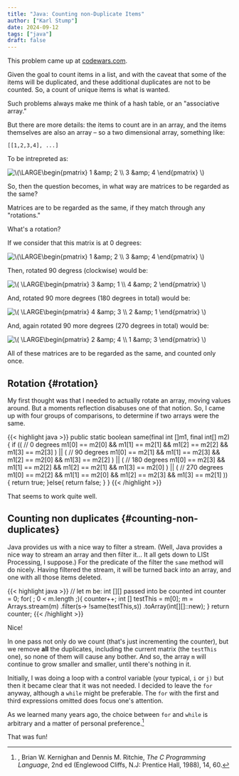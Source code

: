 ```yaml
---
title: "Java: Counting non-Duplicate Items"
author: ["Karl Stump"]
date: 2024-09-12
tags: ["java"]
draft: false
---
```


This problem came up at [codewars.com](https://www.codewars.com/kata/635fc0497dadea0030cb7936).

Given the goal to count items in a list, and with the caveat that some of the items will be
duplicated, and these additional duplicates are not to be counted. So, a count of unique items is
what is wanted.

Such problems always make me think of a hash table, or an "associative array."

But there are more details: the items to count are in an array, and the items themselves
are also an array &#x2013; so a two dimensional array, something like:

```text
[[1,2,3,4], ...]
```

To be intrepreted as:

<img src="/ltximg/whatisalambda_d1e5692a115d7e2848cbdb27a0786fa743b5fdea.png" alt="\(\LARGE\begin{pmatrix}
1 &amp;amp; 2 \\
3 &amp;amp; 4
\end{pmatrix}
\)" />

So, then the question becomes, in what way are matrices to be regarded as the same?

Matrices are to be regarded as the same, if they match through any "rotations."

What's a rotation?

If we consider that this matrix is at 0 degrees:

<img src="/ltximg/whatisalambda_5cad1313cdd8087f556b46806908dbdf2490ee6e.png" alt="\(\LARGE\begin{pmatrix}
1 &amp;amp; 2 \\
3 &amp;amp; 4
\end{pmatrix}
\)" />

Then, rotated 90 degress (clockwise) would be:

<img src="/ltximg/whatisalambda_d126427ad023c839a760bfe1c92da76c9026347a.png" alt="\(
\LARGE\begin{pmatrix}
3 &amp;amp; 1 \\
4 &amp;amp; 2
\end{pmatrix}
\)" />

And, rotated 90 more degrees (180 degrees in total) would be:

<img src="/ltximg/whatisalambda_6eca06b3f1d714024f610b0696f467c760039cd8.png" alt="\(
\LARGE\begin{pmatrix}
4 &amp;amp; 3 \\
2 &amp;amp; 1
\end{pmatrix}
\)" />

And, again rotated 90 more degrees (270 degrees in total) would be:

<img src="/ltximg/whatisalambda_33c366941654885450c502307deec958524de0de.png" alt="\(
\LARGE\begin{pmatrix}
2 &amp;amp; 4 \\
1 &amp;amp; 3
\end{pmatrix}
\)" />

All of these matrices are to be regarded as the same, and counted only once.


## Rotation {#rotation}

My first thought was that I needed to actually rotate an array, moving values around. But a moments reflection
disabuses one of that notion. So, I came up with four groups of comparisons, to determine if two
arrays were the same.

{{< highlight java >}}
public static boolean same(final int []m1, final int[] m2){
    if (( // 0 degrees
          m1[0] == m2[0] && m1[1] == m2[1] &&
          m1[2] == m2[2] && m1[3] == m2[3]
          ) ||
        ( // 90 degrees
          m1[0] == m2[1] && m1[1] == m2[3] &&
          m1[2] == m2[0] && m1[3] == m2[2]
          ) ||
        ( // 180 degrees
          m1[0] == m2[3] && m1[1] == m2[2] &&
          m1[2] == m2[1] && m1[3] == m2[0]
          ) ||
        ( // 270 degrees
          m1[0] == m2[2] && m1[1] == m2[0] &&
          m1[2] == m2[3] && m1[3] == m2[1]
          ))
        {
            return true;
        }else{
        return false;
    }
}
{{< /highlight >}}

That seems to work quite well.


## Counting non duplicates {#counting-non-duplicates}

Java provides us with a nice way to filter a stream. (Well, Java provides a nice way to stream an
array and then filter it&#x2026; It all gets down to LISt Processing, I suppose.) For the predicate of
the filter the `same` method will do nicely. Having filtered the stream, it will be turned back
into an array, and one with all those items deleted.

{{< highlight java >}}
// let m be: int [][] passed into be counted
int counter = 0;
for( ; 0 < m.length ;){
    counter++;
    int [] testThis = m[0];
    m = Arrays.stream(m)
        .filter(s-> !same(testThis,s))
        .toArray(int[][]::new);
}
return counter;
{{< /highlight >}}

Nice!

In one pass not only do we count (that's just incrementing the counter), but we remove **all** the
duplicates, including the current matrix (the `testThis` one), so none of them will cause any
bother. And so, the array `m` will continue to grow smaller and smaller, until there's nothing in it.

Initially, I was doing a loop with a control variable (your typical, `i` or `j)` but then it became
clear that it was not needed. I decided to leave the `for` anyway, although a `while` might be
preferable. The `for` with the first and third expressions omitted does focus one's attention.

As we learned many years ago, the choice between `for` and `while` is arbitrary and a matter of personal
preference.[^fn:1]

That was fun!

[^fn:1]: , Brian W. Kernighan and Dennis M. Ritchie, <i>The C Programming Language</i>, 2nd ed (Englewood Cliffs, N.J: Prentice Hall, 1988), 14, 60.
